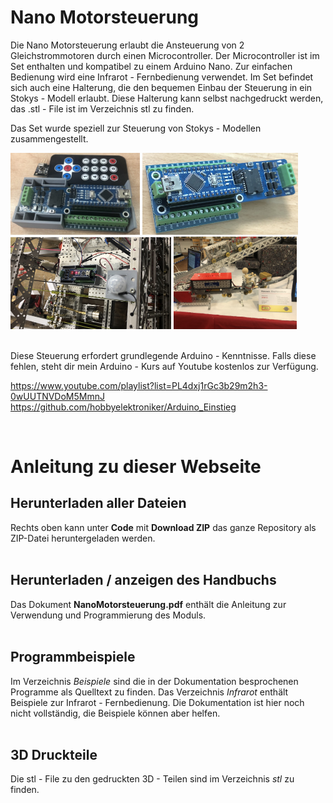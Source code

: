 # Nano Motorsteuerung

Die Nano Motorsteuerung erlaubt die Ansteuerung von 2 Gleichstrommotoren durch einen Microcontroller. Der Microcontroller ist im Set enthalten und kompatibel zu einem Arduino Nano. Zur einfachen Bedienung wird eine Infrarot - Fernbedienung verwendet.
Im Set befindet sich auch eine Halterung, die den bequemen Einbau der Steuerung in ein Stokys - Modell erlaubt. Diese Halterung kann selbst nachgedruckt werden, das .stl - File ist im Verzeichnis stl zu finden.

Das Set wurde speziell zur Steuerung von Stokys - Modellen zusammengestellt.  

<p align="left">
  <img src="img/SteuerungFernbedienung.jpg" width=41% title="Mit Halterung">
  <img src="img/SteuerungElektronik.jpg" width=49.5% title="Die Steuerung">
  <br>
  <img src="img/Cabrio3.jpeg" width=51% alt="Beispiel eines Modells">
  <img src="img/Zahnrad.jpeg" width=39% alt="Beispiel eines Modells">

 </p>
<br>
Diese Steuerung erfordert grundlegende Arduino - Kenntnisse. Falls diese fehlen, steht dir mein Arduino - Kurs auf Youtube kostenlos zur Verfügung.

https://www.youtube.com/playlist?list=PL4dxj1rGc3b29m2h3-0wUUTNVDoM5MmnJ
https://github.com/hobbyelektroniker/Arduino_Einstieg
 
<br>

# Anleitung zu dieser Webseite

## Herunterladen aller Dateien
Rechts oben kann unter **Code** mit **Download ZIP** das ganze Repository als ZIP-Datei heruntergeladen werden.
<br>
<br>
## Herunterladen / anzeigen des Handbuchs
Das Dokument **NanoMotorsteuerung.pdf** enthält die Anleitung zur Verwendung und Programmierung des Moduls.
<br>
<br>
## Programmbeispiele
Im Verzeichnis *Beispiele* sind die in der Dokumentation besprochenen Programme als Quelltext zu finden. Das Verzeichnis *Infrarot* enthält Beispiele zur Infrarot - Fernbedienung. Die Dokumentation ist hier noch nicht vollständig, die Beispiele können aber helfen.
<br>
<br>
## 3D Druckteile
Die stl - File zu den gedruckten 3D - Teilen sind im Verzeichnis *stl* zu finden.  
